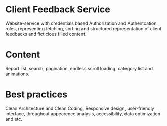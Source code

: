 # Client Feedback Service

Website-service with credentials based Authorization and Authentcation roles, representing fetching, sorting and structured representation of client feedbacks and ficticious filled content.

# Content

Report list, search, pagination, endless scroll loading, category list and animations.

# Best practices

Clean Architecture and Clean Coding, Responsive design, user-friendly interface, throughout appearence analysis, accessibility, data optimization and etc.
